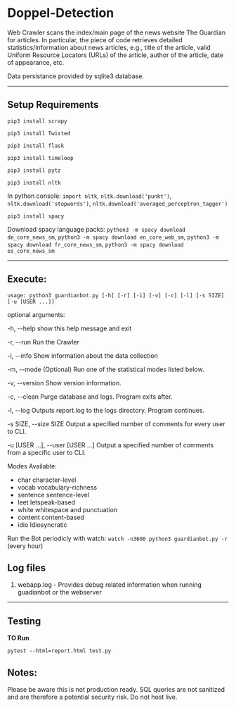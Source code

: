 # Doppel-Detection

Web Crawler scans the index/main page of the news website The Guardian for articles. In particular, the piece of code retrieves detailed statistics/information about news articles, e.g., title of the article, valid Uniform Resource Locators (URLs) of the article, author of the article, date of appearance, etc.  

Data persistance provided by sqlite3 database.

---
## Setup Requirements

`pip3 install scrapy`

`pip3 install Twisted`

`pip3 install flask`

`pip3 install timeloop`

`pip3 install pytz`

`pip3 install nltk`

In python console:
`import nltk`,
`nltk.download('punkt')`,
`nltk.download('stopwords')`,
`nltk.download('averaged_perceptron_tagger')`

`pip3 install spacy`

Download spacy language packs:
`python3 -m spacy download de_core_news_sm`, `python3 -m spacy download en_core_web_sm`, `python3 -m spacy download fr_core_news_sm`, `python3 -m spacy download es_core_news_sm`



---
## Execute: 

`usage: python3 guardianbot.py [-h] [-r] [-i] [-v] [-c] [-l] [-s SIZE] [-u [USER ...]]`

optional arguments:

  -h, --help            show this help message and exit
  
  -r, --run             Run the Crawler
  
  -i, --info            Show information about the data collection
  
  -m, --mode            (Optional) Run one of the statistical modes listed below.

  -v, --version         Show version information.
  
  -c, --clean           Purge database and logs. Program exits after.
  
  -l, --log             Outputs report.log to the logs directory. Program continues.
  
  -s SIZE, --size SIZE  Output a specified number of comments for every user to CLI.
  
  -u [USER ...], --user [USER ...]
                        Output a specified number of comments from a specific user to CLI.

Modes Available:
  - char          character-level
  - vocab         vocabulary-richness
  - sentence      sentence-level   
  - leet          letspeak-based
  - white         whitespace and punctuation
  - content       content-based
  - idio          Idiosyncratic
            
Run the Bot periodicly with watch: `watch -n3600 python3 guardianbot.py -r` (every hour)
                    
## Log files
1. webapp.log - Provides debug related information when running guadianbot or the webserver

---
## Testing

**TO Run**

`pytest --html=report.html test.py`

## Notes:

Please be aware this is not production ready.  SQL queries are not sanitized and are therefore a potential security risk. Do not host live.